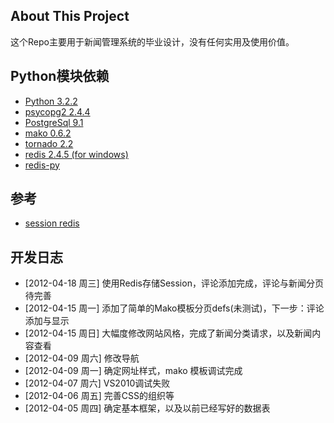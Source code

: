 ## About This Project

  这个Repo主要用于新闻管理系统的毕业设计，没有任何实用及使用价值。

## Python模块依赖
  * [Python 3.2.2](http://python.org)
  * [psycopg2 2.4.4](http://initd.org/psycopg)
  * [PostgreSql 9.1](http://postgresql.org)
  * [mako 0.6.2](http://makotemplates.org)
  * [tornado 2.2](https://github.com/facebook/tornado.git)
  * [redis 2.4.5 (for windows)](https://github.com/dmajkic/redis.git)
  * [redis-py](https://github.com/dcolish/redis-py.git)

## 参考
  * [session redis](http://tornadogists.org/1735032/)
  
## 开发日志
  * [2012-04-18 周三]    使用Redis存储Session，评论添加完成，评论与新闻分页待完善
  * [2012-04-15 周一]    添加了简单的Mako模板分页defs(未测试)，下一步：评论添加与显示
  * [2012-04-15 周日]    大幅度修改网站风格，完成了新闻分类请求，以及新闻内容查看
  * [2012-04-09 周六]    修改导航
  * [2012-04-09 周一]    确定网址样式，mako 模板调试完成
  * [2012-04-07 周六]    VS2010调试失败
  * [2012-04-06 周五]    完善CSS的组织等
  * [2012-04-05 周四]    确定基本框架，以及以前已经写好的数据表
